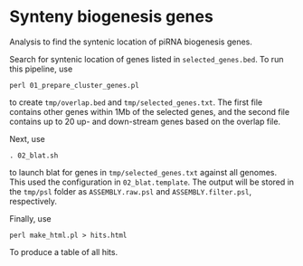 # Synteny biogenesis genes

Analysis to find the syntenic location of piRNA biogenesis genes.

Search for syntenic location of genes listed in `selected_genes.bed`. To run this pipeline, use
```
perl 01_prepare_cluster_genes.pl
```
to create `tmp/overlap.bed` and `tmp/selected_genes.txt`. The first file contains other genes within 1Mb of the selected genes, and the second file contains up to 20 up- and down-stream genes based on the overlap file.

Next, use
```
. 02_blat.sh
```
to launch blat for genes in `tmp/selected_genes.txt` against all genomes. This used the configuration in `02_blat.template`. The output will be stored in the `tmp/psl` folder as `ASSEMBLY.raw.psl` and `ASSEMBLY.filter.psl`, respectively.

Finally, use
```
perl make_html.pl > hits.html
```
To produce a table of all hits.
